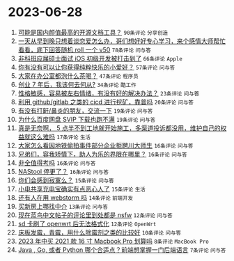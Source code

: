 # 2023-06-28

1. [可能是国内颜值最高的开源文档工具？](https://www.v2ex.com/t/952265) `90条评论` `分享创造`
1. [一天从早到晚只想着谈恋爱怎么办，哥们想好好专心学习，来个感情大师帮忙看看，底下回答随机 roll 一个 v50](https://www.v2ex.com/t/952272) `78条评论` `问与答`
1. [非科班应届硕士面试 iOS 初级开发被打击到了](https://www.v2ex.com/t/952264) `66条评论` `Apple`
1. [你有没有可以让你获得纯粹快乐的小爱好？](https://www.v2ex.com/t/952283) `57条评论` `问与答`
1. [大家在办公室都泡什么茶喝？](https://www.v2ex.com/t/952306) `47条评论` `程序员`
1. [创业 7 年后，我该何去何从?](https://www.v2ex.com/t/952251) `34条评论` `酷工作`
1. [性格敏感，容易被左右情绪，有没有好的解决办法？](https://www.v2ex.com/t/952268) `23条评论` `问与答`
1. [利用 github/gitlab 之类的 cicd 进行挖矿，靠普吗](https://www.v2ex.com/t/952267) `20条评论` `问与答`
1. [有没有打鼾/鼻炎的朋友，交流一下](https://www.v2ex.com/t/952275) `19条评论` `问与答`
1. [为什么百度网盘 SVIP 下载也跑不满](https://www.v2ex.com/t/952266) `19条评论` `问与答`
1. [真是无奈啊， 5 点半不到工地就开始施工，多渠道投诉都没用，维护自己的权益就这么难吗](https://www.v2ex.com/t/952274) `17条评论` `生活`
1. [大家怎么看因地铁偷拍事件部分企业拒聘川大师生](https://www.v2ex.com/t/952311) `16条评论` `问与答`
1. [兄弟们，容我矫情下，助人为乐的界限在哪里？](https://www.v2ex.com/t/952293) `16条评论` `问与答`
1. [非全值得考吗](https://www.v2ex.com/t/952285) `16条评论` `问与答`
1. [NAStool 停更了？](https://www.v2ex.com/t/952258) `16条评论` `问与答`
1. [你们会感到寂寞么？](https://www.v2ex.com/t/952286) `15条评论` `问与答`
1. [小电共享充电宝确实有点恶心人了](https://www.v2ex.com/t/952261) `15条评论` `生活`
1. [还有人在用 webstorm 吗](https://www.v2ex.com/t/952263) `14条评论` `前端开发`
1. [买新房上哪找中介](https://www.v2ex.com/t/952276) `13条评论` `问与答`
1. [现在蓝鸟中文帖子的评论里到处都是 nsfw](https://www.v2ex.com/t/952287) `12条评论` `问与答`
1. [sd 卡刷了 openwrt 后无法格式化](https://www.v2ex.com/t/952273) `12条评论` `OpenWrt`
1. [床板发霉，青霉，用什么除霉剂之类的比较好](https://www.v2ex.com/t/952250) `10条评论` `问与答`
1. [2023 年中买 2021 款 16 寸 Macbook Pro 划算吗](https://www.v2ex.com/t/952271) `8条评论` `MacBook Pro`
1. [Java , Go, 或者 Python 哪个合适点？前端想掌握一门后端语言](https://www.v2ex.com/t/952339) `7条评论` `问与答`
